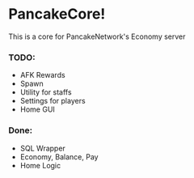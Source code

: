 # PancakeCore!

This is a core for PancakeNetwork's Economy server

### TODO:

- AFK Rewards
- Spawn
- Utility for staffs
- Settings for players
- Home GUI

### Done:

- SQL Wrapper
- Economy, Balance, Pay
- Home Logic